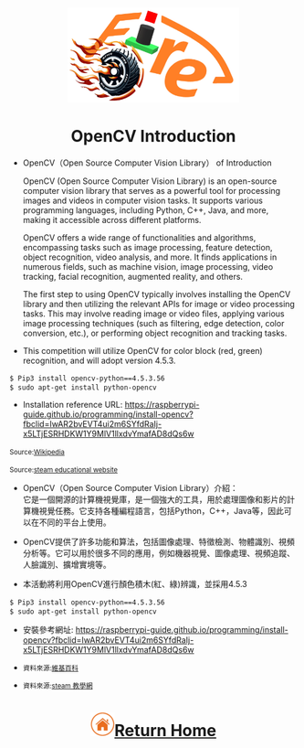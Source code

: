 <div align="center"><img src="../../other/img/logo.png" width="300" alt=" logo"></div>

# <div align="center">OpenCV Introduction</div> 
- OpenCV（Open Source Computer Vision Library） of Introduction
  
   OpenCV (Open Source Computer Vision Library) is an open-source computer vision library that serves as a powerful tool for processing images and videos in computer vision tasks. It supports various programming languages, including Python, C++, Java, and more, making it accessible across different platforms.

   OpenCV offers a wide range of functionalities and algorithms, encompassing tasks such as image processing, feature detection, object recognition, video analysis, and more. It finds applications in numerous fields, such as machine vision, image processing, video tracking, facial recognition, augmented reality, and others.

   The first step to using OpenCV typically involves installing the OpenCV library and then utilizing the relevant APIs for image or video processing tasks. This may involve reading image or video files, applying various image processing techniques (such as filtering, edge detection, color conversion, etc.), or performing object recognition and tracking tasks.
- This competition will utilize OpenCV for color block (red, green) recognition, and will adopt version 4.5.3.
```
$ Pip3 install opencv-python==4.5.3.56     
$ sudo apt-get install python-opencv
```
- Installation reference URL: https://raspberrypi-guide.github.io/programming/install-opencv?fbclid=IwAR2bvEVT4ui2m6SYfdRaIj-x5LTjESRHDKW1Y9MlV1llxdvYmafAD8dQs6w

<small>Source:[Wikipedia](https://zh.wikipedia.org/wiki/OpenCV)</small>

<small>Source:[steam educational website](https://steam.oxxostudio.tw/category/python/ai/opencv.html#google_vignette)</small>
 
- OpenCV（Open Source Computer Vision Library）介紹：  
   它是一個開源的計算機視覺庫，是一個強大的工具，用於處理圖像和影片的計算機視覺任務。它支持各種編程語言，包括Python，C++，Java等，因此可以在不同的平台上使用。  
- OpenCV提供了許多功能和算法，包括圖像處理、特徵檢測、物體識別、視頻分析等。它可以用於很多不同的應用，例如機器視覺、圖像處理、視頻追蹤、人臉識別、擴增實境等。

- 本活動將利用OpenCV進行顏色積木(紅、綠)辨識，並採用4.5.3
```  
$ Pip3 install opencv-python==4.5.3.56
$ sudo apt-get install python-opencv
```
-  安裝參考網址: https://raspberrypi-guide.github.io/programming/install-opencv?fbclid=IwAR2bvEVT4ui2m6SYfdRaIj-x5LTjESRHDKW1Y9MlV1llxdvYmafAD8dQs6w

- <small>資料來源:[維基百科](https://zh.wikipedia.org/wiki/OpenCV)</small>
- <small>資料來源:[steam 教學網](https://steam.oxxostudio.tw/category/python/ai/opencv.html#google_vignette)</small>

# <div align="center">![HOME](../../other/img/Home.png)[Return Home](../../)</div> 
